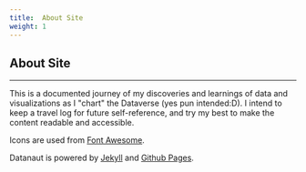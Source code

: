 ```yaml
---
title:  About Site
weight: 1
---
```


## About Site

<!--  **[-naut][]** (suffix):>   Forms nouns meaning a voyager, farer, or tripper-->

------

<!--A datanaut is a voyager exploring the Dataverse.-->

This is a documented journey of my discoveries and learnings of data and visualizations as I "chart" the Dataverse
(yes pun intended:D).  I intend to keep a travel log for future self-reference, and try my best to make the content
readable and accessible.

Icons are used from [Font Awesome][].

Datanaut is powered by [Jekyll][] and [Github Pages][].  


<!-- links -->
<!--[-naut]: http://en.wiktionary.org/wiki/-naut-->
[Font Awesome]: http://fortawesome.github.io/Font-Awesome/
[Jekyll]: http://jekyllrb.com/
[Github Pages]: https://pages.github.com/
